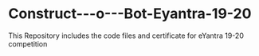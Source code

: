 # Construct---o---Bot-Eyantra-19-20
This Repository includes the code files and certificate for eYantra 19-20 competition
